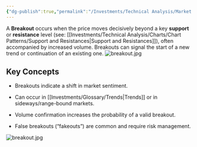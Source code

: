 ```yaml
---
{"dg-publish":true,"permalink":"/Investments/Technical Analysis/Market Structure/Breakouts/"}
---
```


A **Breakout** occurs when the price moves decisively beyond a key **support** or **resistance** level (see: [[Investments/Technical Analysis/Charts/Chart Patterns/Support and Resistances\|Support and Resistances]]), often accompanied by increased volume. Breakouts can signal the start of a new trend or continuation of an existing one.
![breakout.jpg](/img/user/Investments/Technical%20Analysis/Market%20Structure/breakout.jpg)
## Key Concepts

- Breakouts indicate a shift in market sentiment.
    
- Can occur in [[Investments/Glossary/Trends\|Trends]] or in sideways/range-bound markets.
    
- Volume confirmation increases the probability of a valid breakout.
    
- False breakouts (“fakeouts”) are common and require risk management.

![breakout.jpg](/img/user/Investments/Technical%20Analysis/Market%20Structure/breakout.jpg)